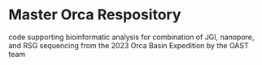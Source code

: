 # Master Orca Respository 
code supporting bioinformatic analysis for combination of JGI, nanopore, and RSG sequencing from the 2023 Orca Basin Expedition by the OAST team
